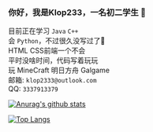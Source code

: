 ### 你好，我是Klop233，一名初二学生 👋

目前正在学习 `Java` `C++` <br>
会 `Python`，不过很久没写过了🤔 <br>
HTML CSS前端一个不会 <br>
平时没啥时间，代码写着玩玩 <br>
玩 MineCraft 明日方舟 Galgame <br>
邮箱: `klop2333@outlook.com` <br>
QQ: `3337913379`

[![Anurag's github stats](https://github-readme-stats.vercel.app/api?username=Klop233&count_private=true&show_icons=true&theme=radical)](https://github.com/anuraghazra/github-readme-stats)

[![Top Langs](https://github-readme-stats.vercel.app/api/top-langs/?username=Klop233&layout=compact&theme=radical)](https://github.com/anuraghazra/github-readme-stats)




<!--
**Klop233/Klop233** is a ✨ _special_ ✨ repository because its `README.md` (this file) appears on your GitHub profile.

Here are some ideas to get you started:

- 🔭 I’m currently working on ...
- 🌱 I’m currently learning ...
- 👯 I’m looking to collaborate on ...
- 🤔 I’m looking for help with ...
- 💬 Ask me about ...
- 📫 How to reach me: ...
- 😄 Pronouns: ...
- ⚡ Fun fact: ...
-->
